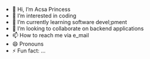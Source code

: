 - 👋 Hi, I’m Acsa Princess
- 👀 I’m interested in coding
- 🌱 I’m currently learning software devel;pment
- 💞️ I’m looking to collaborate on backend applications
- 📫 How to reach me via e_mail
- 😄 Pronouns
- ⚡ Fun fact: ...

<!---
acsandayisenga5/acsandayisenga5 is a ✨ special ✨ repository because its `README.md` (this file) appears on your GitHub profile.
You can click the Preview link to take a look at your changes.
--->
